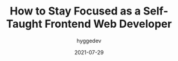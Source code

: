 ---
author: hyggedev
date: 2021-07-29
publisher: thepracticaldev
tags:
  - meta
  - career
target_url: https://dev.to/hyggedev/how-to-stay-focused-as-a-self-taught-frontend-web-developer-7gp
title: How to Stay Focused as a Self-Taught Frontend Web Developer
---